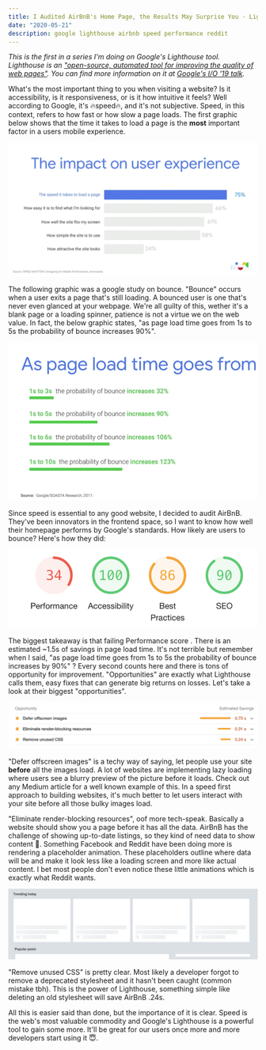 ```yaml
---
title: I Audited AirBnB's Home Page, the Results May Surprise You - Lighthouse Series Pt. 1
date: "2020-05-21"
description: google lighthouse airbnb speed performance reddit
---
```


*This is the first in a series I'm doing on Google's Lighthouse tool. Lighthouse is an ["open-source, automated tool for improving the quality of web pages"](https://developers.google.com/web/tools/lighthouse). You can find more information on it at [Google's I/O '19 talk](https://www.youtube.com/watch?v=mLjxXPHuIJo).*

 
What's the most important thing to you when visiting a website? Is it accessibility, is it responsiveness, or is it how intuitive it feels? Well according to Google, it's 🔥speed🔥, and it's not subjective. Speed, in this context, refers to how fast or how slow a page loads. The first graphic below shows that the time it takes to load a page is the **most** important factor in a users mobile experience.

![UX speed](./speedUXData.png)

The following graphic was a google study on bounce. "Bounce" occurs when a user exits a page that's still loading. A bounced user is one that's never even glanced at your webpage. We're all guilty of this, wether it's a blank page or a loading spinner, patience is not a virtue we on the web value. In fact, the below graphic states, "as page load time goes from 1s to 5s the probability of bounce increases 90%".

![Google Bounce Study](./bounce.png)

Since speed is essential to any good website, I decided to audit AirBnB. They've been innovators in the frontend space, so I want to know how well their homepage performs by Google's standards. How likely are users to bounce? Here's how they did:

![AirBnB Lighthouse Results](./airbnbResults.png)

The biggest takeaway is that failing Performance score . There is an estimated ~1.5s of savings in page load time. It's not terrible but remember when I said, "as page load time goes from 1s to 5s the probability of bounce increases by 90%" ? Every second counts here and there is tons of opportunity for improvement. "Opportunities" are exactly what Lighthouse calls them, easy fixes that can generate big returns on losses. Let's take a look at their biggest "opportunities".

![Performance Opportunities](./opportunities.png)

"Defer offscreen images" is a techy way of saying, let people use your site **before** all the images load. A lot of websites are implementing lazy loading where users see a blurry preview of the picture before it loads. Check out any Medium article for a well known example of this. In a speed first approach to building websites, it's much better to let users interact with your site before all those bulky images load.

"Eliminate render-blocking resources", oof more tech-speak. Basically a website should show you a page before it has all the data. AirBnB has the challenge of showing up-to-date listings, so they kind of need data to show content 😬. Something Facebook and Reddit have been doing more is rendering a placeholder animation. These placeholders outline where data will be and make it look less like a loading screen and more like actual content. I bet most people don't even notice these little animations which is exactly what Reddit wants.

![reddit placeholder](./Reddit.png)

"Remove unused CSS" is pretty clear. Most likely a developer forgot to remove a deprecated stylesheet and it hasn't been caught (common mistake tbh). This is the power of Lighthouse, something simple like deleting an old stylesheet will save AirBnB .24s.

All this is easier said than done, but the importance of it is clear. Speed is the web's most valuable commodity and Google's Lighthouse is a powerful tool to gain some more. It'll be great for our users once more and more developers start using it 😇.
